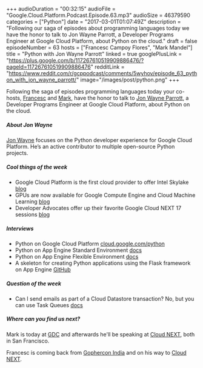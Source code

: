 +++
audioDuration = "00:32:15"
audioFile = "Google.Cloud.Platform.Podcast.Episode.63.mp3"
audioSize = 46379590 
categories = ["Python"]
date = "2017-03-01T01:07:49Z"
description = "Following our saga of episodes about programming languages today we have the honor to talk to Jon Wayne Parrott, a Developer Programs Engineer at Google Cloud Platform, about Python on the cloud."
draft = false
episodeNumber = 63
hosts = ["Francesc Campoy Flores", "Mark Mandel"]
title = "Python with Jon Wayne Parrott"
linked = true
googlePlusLink = "https://plus.google.com/b/117267610519909886476/?pageId=117267610519909886476"
redditLink = "https://www.reddit.com/r/gcppodcast/comments/5wyhov/episode_63_python_with_jon_wayne_parrott/"
image="/images/post/python.png"
+++

Following the saga of episodes programming languages today your co-hosts,
[Francesc](https://twitter.com/francesc) and [Mark](https://twitter.com/Neurotic),
have the honor to talk to [Jon Wayne Parrott](https://twitter.com/jonparrott),
a Developer Programs Engineer at Google Cloud Platform, about Python on the cloud.

<!--more-->

##### About Jon Wayne

[Jon Wayne](https://twitter.com/jonparrott) focuses on the Python developer experience
for Google Cloud Platform. He’s an active contributor to multiple open-source Python
projects.

##### Cool things of the week

- Google Cloud Platform is the first cloud provider to offer Intel Skylake [blog](https://cloudplatform.googleblog.com/2017/02/Google-Cloud-Platform-is-the-first-cloud-provider-to-offer-Intel-Skylake.html)
- GPUs are now available for Google Compute Engine and Cloud Machine Learning [blog](https://cloudplatform.googleblog.com/2017/02/GPUs-are-now-available-for-Google-Compute-Engine-and-Cloud-Machine-Learning.html)
- Developer Advocates offer up their favorite Google Cloud NEXT 17 sessions [blog](https://cloudplatform.googleblog.com/2017/02/developer-advocates-offer-up-their-favorite-Google-Cloud-NEXT-17-sessions.html)

##### Interviews

- Python on Google Cloud Platform [cloud.google.com/python](https://cloud.google.com/python)
- Python on App Engine Standard Environment [docs](https://cloud.google.com/appengine/docs/standard/python)
- Python on App Engine Flexible Environment [docs](https://cloud.google.com/appengine/docs/flexible/python)
- A skeleton for creating Python applications using the Flask framework on App Engine [GitHub](https://github.com/GoogleCloudPlatform/appengine-flask-skeleton)

##### Question of the week

- Can I send emails as part of a Cloud Datastore transaction?
No, but you can use Task Queues [docs](https://cloud.google.com/appengine/docs/standard/go/datastore/transactions)

##### Where can you find us next?

Mark is today at [GDC](http://www.gdconf.com/) and afterwards he'll be speaking at
[Cloud NEXT](https://cloudnext.withgoogle.com/schedule#target=building-massive-online-worlds-with-spatialos-and-google-cloud-platform-0cb0ec52-b735-4403-9fc5-071f1759dd1c), both in San Francisco.

Francesc is coming back from [Gophercon India](http://www.gophercon.in) and on his way to
[Cloud NEXT](https://cloudnext.withgoogle.com/schedule#target=google-cloud-endpoints-serving-your-api-to-the-world-8eaeb271-f0ea-4638-af94-16c0b2b80bf6).